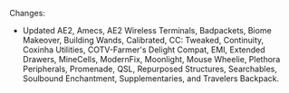 Changes:

* Updated AE2, Amecs, AE2 Wireless Terminals, Badpackets, Biome Makeover, Building Wands, Calibrated, CC: Tweaked, Continuity, Coxinha Utilities, COTV-Farmer's Delight Compat, EMI, Extended Drawers, MineCells, ModernFix, Moonlight, Mouse Wheelie, Plethora Peripherals, Promenade, QSL, Repurposed Structures, Searchables, Soulbound Enchantment, Supplementaries, and Travelers Backpack.
